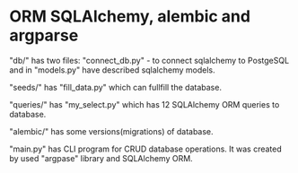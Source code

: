 # ORM SQLAlchemy, alembic and argparse

"db/" has two files: "connect_db.py" - to connect sqlalchemy to PostgeSQL and in "models.py" have described sqlalchemy models. 

"seeds/" has "fill_data.py" which can fullfill the database.

"queries/" has "my_select.py" which has 12 SQLAlchemy ORM queries to database.

"alembic/" has some versions(migrations) of database.

"main.py" has CLI program for CRUD database operations. It was created by used "argpase" library and SQLAlchemy ORM.




